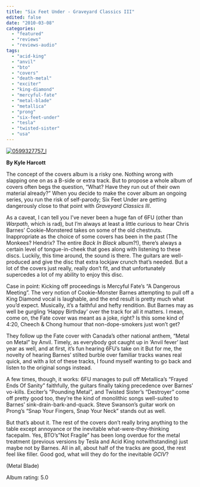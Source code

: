```yaml
---
title: "Six Feet Under - Graveyard Classics III"
edited: false
date: "2010-03-08"
categories:
  - "featured"
  - "reviews"
  - "reviews-audio"
tags:
  - "acid-king"
  - "anvil"
  - "bto"
  - "covers"
  - "death-metal"
  - "exciter"
  - "king-diamond"
  - "mercyful-fate"
  - "metal-blade"
  - "metallica"
  - "prong"
  - "six-feet-under"
  - "tesla"
  - "twisted-sister"
  - "usa"
---
```


[![0599327757_l](http://www.hellbound.ca/wp-content/uploads/2010/03/0599327757_l.jpg "0599327757_l")](http://www.hellbound.ca/wp-content/uploads/2010/03/0599327757_l.jpg)

**By Kyle Harcott**

The concept of the covers album is a risky one. Nothing wrong with slapping one on as a B-side or extra track. But to propose a whole album of covers often begs the question, “What? Have they run out of their own material already?” When you decide to make the cover album an ongoing series, you run the risk of self-parody; Six Feet Under are getting dangerously close to that point with _Graveyard Classics III_.

As a caveat, I can tell you I’ve never been a huge fan of 6FU (other than _Warpath_, which is rad), but I’m always at least a little curious to hear Chris Barnes’ Cookie-Monstered takes on some of the old chestnuts. Inappropriate as the choice of some covers has been in the past (The Monkees? Hendrix? The entire _Back In Black_ album?!), there’s always a certain level of tongue-in-cheek that goes along with listening to these discs. Luckily, this time around, the sound is there. The guitars are well-produced and give the disc that extra lockjaw crunch that’s needed. But a lot of the covers just really, really don’t fit, and that unfortunately supercedes a lot of my ability to enjoy this disc.

Case in point: Kicking off proceedings is Mercyful Fate’s “A Dangerous Meeting”. The very notion of Cookie-Monster Barnes attempting to pull off a King Diamond vocal is laughable, and the end result is pretty much what you’d expect. Musically, it’s a faithful and hefty rendition. But Barnes may as well be gurgling ‘Happy Birthday’ over the track for all it matters. I mean, come on, the Fate cover was meant as a joke, right? Is this some kind of 4:20, Cheech & Chong humour that non-dope-smokers just won’t get?

They follow up the Fate cover with Canada’s other national anthem, “Metal on Metal” by Anvil. Timely, as everybody got caught up in ‘Anvil fever’ last year as well, and at first, it’s fun hearing 6FU’s take on it But for me, the novelty of hearing Barnes’ stilted burble over familiar tracks wanes real quick, and with a lot of these tracks, I found myself wanting to go back and listen to the original songs instead.

A few times, though, it works: 6FU manages to pull off Metallica’s “Frayed Ends Of Sanity” faithfully, the guitars finally taking precedence over Barnes’ vo-kills. Exciter’s ”Pounding Metal”, and Twisted Sister’s “Destroyer” come off pretty good too, they’re the kind of monolithic songs well-suited to Barnes’ sink-drain-bark-and-quack. Steve Swanson’s guitar work on Prong’s “Snap Your Fingers, Snap Your Neck” stands out as well.

But that’s about it. The rest of the covers don’t really bring anything to the table except annoyance or the inevitable what-were-they-thinking facepalm. Yes, BTO’s”Not Fragile” has been long overdue for the metal treatment (previous versions by Tesla and Acid King notwithstanding) just maybe not by Barnes. All in all, about half of the tracks are good, the rest feel like filler. Good god, what will they do for the inevitable _GCIV_?

(Metal Blade)

Album rating: 5.0
